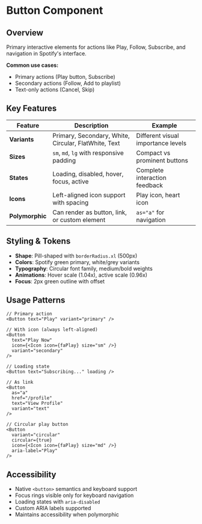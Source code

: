 # Button Component

## Overview
Primary interactive elements for actions like Play, Follow, Subscribe, and navigation in Spotify's interface.

**Common use cases:**
- Primary actions (Play button, Subscribe)
- Secondary actions (Follow, Add to playlist)  
- Text-only actions (Cancel, Skip)

## Key Features

| Feature | Description | Example |
|---------|-------------|---------|
| **Variants** | Primary, Secondary, White, Circular, FlatWhite, Text | Different visual importance levels |
| **Sizes** | `sm`, `md`, `lg` with responsive padding | Compact vs prominent buttons |
| **States** | Loading, disabled, hover, focus, active | Complete interaction feedback |
| **Icons** | Left-aligned icon support with spacing | Play icon, heart icon |
| **Polymorphic** | Can render as button, link, or custom element | `as="a"` for navigation |

## Styling & Tokens

- **Shape**: Pill-shaped with `borderRadius.xl` (500px)
- **Colors**: Spotify green primary, white/grey variants
- **Typography**: Circular font family, medium/bold weights
- **Animations**: Hover scale (1.04x), active scale (0.96x)
- **Focus**: 2px green outline with offset

## Usage Patterns

```tsx
// Primary action
<Button text="Play" variant="primary" />

// With icon (always left-aligned)
<Button 
  text="Play Now"
  icon={<Icon icon={faPlay} size="sm" />}
  variant="secondary" 
/>

// Loading state
<Button text="Subscribing..." loading />

// As link
<Button 
  as="a" 
  href="/profile" 
  text="View Profile"
  variant="text"
/>

// Circular play button
<Button 
  variant="circular"
  circular={true}
  icon={<Icon icon={faPlay} size="md" />}
  aria-label="Play"
/>
```

## Accessibility

- Native `<button>` semantics and keyboard support
- Focus rings visible only for keyboard navigation
- Loading states with `aria-disabled`
- Custom ARIA labels supported
- Maintains accessibility when polymorphic



